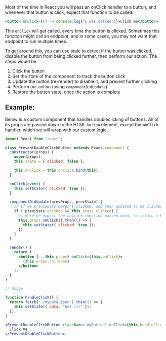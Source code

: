 Most of the time in React you will pass an onClick handler to a button, and whenever that button is click, expect that function to be called.

```jsx
<button onClick={() => console.log("I was called")}>Click me</button>
```

This `onClick` will get called, every time the button is clicked.
Sometimes this function might call an endpoint, and in some cases, you may not want that endpoint to run multiple times.

To get around this, you can use state to detect if the button was clicked, disable the button from being clicked further, then perform our action.
The steps would be:

1. Click the button
2. Set the state of the component to track the button click
3. Update the button (re-render) to disable it, and prevent further clicking
4. Perform our action (using `componentDidUpdate`)
5. Restore the button state, once the action is complete

## Example:

Below is a custom component that handles doubleclicking of buttons. All of its props are passed down to the HTML `button` element, except the `onClick` handler, which we will wrap with our custom logic.

```jsx
import React from "react";

class PreventDoubleClickButton extends React.component {
  constructor(props) {
    super(props);
    this.state = { clicked: false };

    this.onClick = this.onClick.bind(this);
  }

  onClick(event) {
    this.setState({ clicked: true });
  }

  componentDidUpdate(prevProps, prevState) {
    // If we previously weren't clicked, and then updated to be clicked, we want to run our click handler;
    if (!prevState.clicked && this.state.clicked) {
      // Here we expect the onClick function passed down, to return a Promise, once complete
      this.props.onClick().then(() => {
        this.setState({ clicked: true });
      });
    }
  }

  render() {
    return (
      <button {...this.props} onClick={this.onClick}>
        {this.props.children}
      </button>
    );
  }
}

// Usage

function handleClick() {
  return fetch("./myData.json").then(() => {
    this.setState({ data: "Got it!" });
  });
}

<PreventDoubleClickButton className="myButton" onClick={this.handleClick}>
  Click me
</PreventDoubleClickButton>;
```
